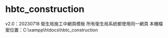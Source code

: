 # hbtc_construction
v2.0：20230718
衛生局施工中網頁模板
所有衛生局系統都使用同一網頁
本機檔案位置：C:\xampp\htdocs\hbtc_construction

